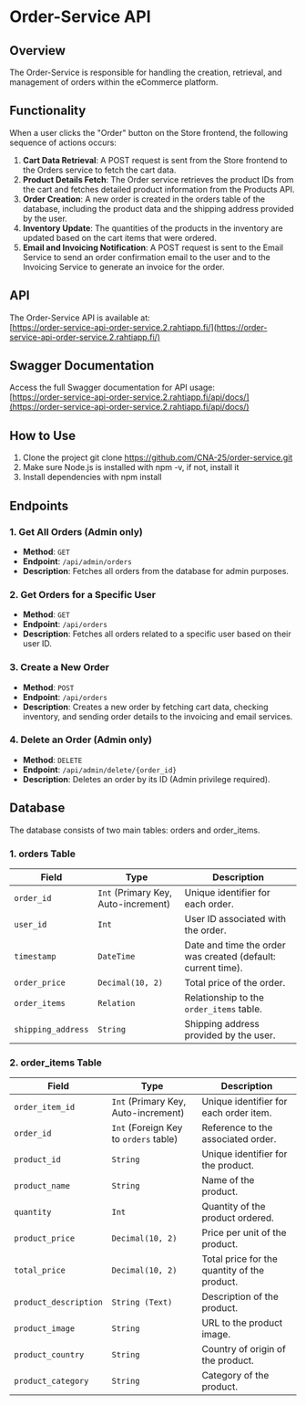 # Order-Service API

## Overview
The Order-Service is responsible for handling the creation, retrieval, and management of orders within the eCommerce platform.

## Functionality

When a user clicks the "Order" button on the Store frontend, the following sequence of actions occurs:

1. **Cart Data Retrieval**: A POST request is sent from the Store frontend to the Orders service to fetch the cart data.
2. **Product Details Fetch**: The Order service retrieves the product IDs from the cart and fetches detailed product information from the Products API.
3. **Order Creation**: A new order is created in the orders table of the database, including the product data and the shipping address provided by the user.
4. **Inventory Update**: The quantities of the products in the inventory are updated based on the cart items that were ordered.
5. **Email and Invoicing Notification**: A POST request is sent to the Email Service to send an order confirmation email to the user and to the Invoicing Service to generate an invoice for the order.

## API
The Order-Service API is available at:  
[https://order-service-api-order-service.2.rahtiapp.fi/](https://order-service-api-order-service.2.rahtiapp.fi/)

## Swagger Documentation
Access the full Swagger documentation for API usage:  
[https://order-service-api-order-service.2.rahtiapp.fi/api/docs/](https://order-service-api-order-service.2.rahtiapp.fi/api/docs/)

## How to Use
1. Clone the project git clone https://github.com/CNA-25/order-service.git
2. Make sure Node.js is installed with npm -v, if not, install it
3. Install dependencies with npm install

## Endpoints

### 1. **Get All Orders (Admin only)**  
- **Method**: `GET`  
- **Endpoint**: `/api/admin/orders`  
- **Description**: Fetches all orders from the database for admin purposes.

### 2. **Get Orders for a Specific User**  
- **Method**: `GET`  
- **Endpoint**: `/api/orders`  
- **Description**: Fetches all orders related to a specific user based on their user ID.

### 3. **Create a New Order**  
- **Method**: `POST`  
- **Endpoint**: `/api/orders`  
- **Description**: Creates a new order by fetching cart data, checking inventory, and sending order details to the invoicing and email services.

### 4. **Delete an Order (Admin only)**  
- **Method**: `DELETE`  
- **Endpoint**: `/api/admin/delete/{order_id}`  
- **Description**: Deletes an order by its ID (Admin privilege required).

## Database
The database consists of two main tables: orders and order_items.

### 1. **orders Table**

| Field             | Type                          | Description                                           |
|-------------------|-------------------------------|-------------------------------------------------------|
| `order_id`        | `Int` (Primary Key, Auto-increment) | Unique identifier for each order.                    |
| `user_id`         | `Int`                          | User ID associated with the order.                   |
| `timestamp`       | `DateTime`                     | Date and time the order was created (default: current time). |
| `order_price`     | `Decimal(10, 2)`               | Total price of the order.                            |
| `order_items`     | `Relation`                     | Relationship to the `order_items` table.             |
| `shipping_address`| `String`                       | Shipping address provided by the user.               |

### 2. **order_items Table**

| Field                | Type                          | Description                                           |
|----------------------|-------------------------------|-------------------------------------------------------|
| `order_item_id`      | `Int` (Primary Key, Auto-increment) | Unique identifier for each order item.               |
| `order_id`           | `Int` (Foreign Key to `orders` table) | Reference to the associated order.                   |
| `product_id`         | `String`                       | Unique identifier for the product.                   |
| `product_name`       | `String`                       | Name of the product.                                 |
| `quantity`           | `Int`                          | Quantity of the product ordered.                     |
| `product_price`      | `Decimal(10, 2)`               | Price per unit of the product.                       |
| `total_price`        | `Decimal(10, 2)`               | Total price for the quantity of the product.         |
| `product_description`| `String (Text)`                | Description of the product.                          |
| `product_image`      | `String`                       | URL to the product image.                            |
| `product_country`    | `String`                       | Country of origin of the product.                    |
| `product_category`   | `String`                       | Category of the product.                             |